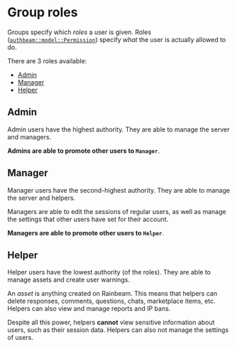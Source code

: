 # Group roles

Groups specify which _roles_ a user is given. Roles ([`authbeam::model::Permission`](https://swmff.github.io/rainbeam/authbeam/model/enum.Permission.html)) specify _what_ the user is actually allowed to do.

There are 3 roles available:

- [Admin](#admin)
- [Manager](#manager)
- [Helper](#helper)

## Admin

Admin users have the highest authority. They are able to manage the server and managers.

**Admins are able to promote other users to `Manager`**.

## Manager

Manager users have the second-highest authority. They are able to manage the server and helpers.

Managers are able to edit the sessions of regular users, as well as manage the settings that other users have set for their account.

**Managers are able to promote other users to `Helper`**.

## Helper

Helper users have the lowest authority (of the roles). They are able to manage assets and create user warnings.

An _asset_ is anything created on Rainbeam. This means that helpers can delete responses, comments, questions, chats, marketplace items, etc. Helpers can also view and manage reports and IP bans.

Despite all this power, helpers **cannot** view sensitive information about users, such as their session data. Helpers can also not manage the settings of users.
